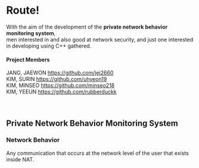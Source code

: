 # Route!
With the aim of the development of the **private network behavior monitoring system**,<br> men interested in and also good at network security, and just one interested in developing using C++ gathered.
<br>

#### Project Members<br>
JANG, JAEWON <https://github.com/jej2660><br>
KIM, SURIN <https://github.com/uhyeon19><br>
KIM, MINSEO <https://github.com/minseo218><br>
KIM, YEEUN <https://github.com/rubberduckk><br><br><br>


## Private Network Behavior Monitoring System

### Network Behavior
Any communication that occurs at the network level of the user that exists inside NAT.
